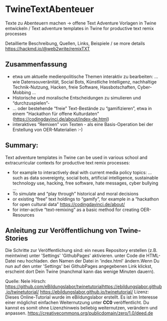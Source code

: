 # TwineTextAbenteuer
Texte zu Abenteuern machen -> offene Text Adventure Vorlagen in Twine entwickeln /  Text adventure templates in Twine for productive text remix processes

Detaillierte Beschreibung, Quellen, Links, Beispiele / se more details
https://hackmd.io/@web2write/remixTXT

## Zusammenfassung
- etwa um aktuelle medienpolitische Themen interaktiv zu bearbeiten: … wie Datensouveränität, Social Bots, Künstliche Intelligenz, nachhaltige Technik-Nutzung, Hacken, freie Software, Hassbotschaften, Cyber-Mobbing …
- Historische und moralische Entscheidungen zu simulieren und “durchzuspielen”- 
- … oder bestehende “freie” Text-Bestände zu “gamifizieren”, etwa in einem "Hackathon für offene Kulturdaten"
(https://codingdavinci.de/about/index-de.html)
- interaktives “Remixen” von Texten - als eine Basis-Operation bei der Erstellung von OER-Materialien :-)

## Summary:
Text adventure templates in Twine can be used in various school and extracurricular contexts for productive text remix processes:

- for example to interactively deal with current media policy topics: … such as data sovereignty, social bots, artificial intelligence, sustainable technology use, hacking, free software, hate messages, cyber bullying …
- To simulate and “play through” historical and moral decisions
- or existing “free” text holdings to “gamify”, for example in a “hackathon for open cultural data” https://codingdavinci.de/about/
- for inter-active “text-remixing” as a basic method for creating OER-Resources


## Anleitung zur Veröffentlichung von Twine-Stories
Die Schritte zur Veröffentlichung sind:
ein neues Repository erstellen (z.B. meintwine)
unter 'Settings' 'GithubPages' aktivieren.
unter Code die HTML-Datei neu hochladen.
den Namen der Datei in 'index.html' ändern.Wenn Du nun auf den unter 'Settings' bei GithubPages angegebenen Link klickst, erscheint dort Dein Twine (manchmal kann das wenige Minuten dauern).

Quelle: 
Nele Hirsch: https://github.com/eBildungslabor/twinetutorialhttps://ebildungslabor.github.io/twinetutorial/
https://ebildungslabor.github.io/twinetutorial/
Lizenz: Dieses Online-Tutorial wurde im eBildungslabor erstellt. Es ist im Interesse einer möglichst einfachen Weiternutzung unter **CC0** veröffentlicht. Du kannst es somit ohne Lizenzhinweis beliebig weiternutzen, verändern und anpassen.
https://creativecommons.org/publicdomain/zero/1.0/deed.de
